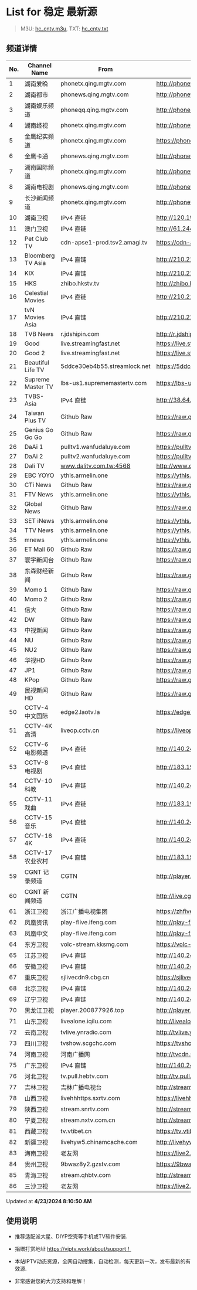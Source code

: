 # List for **稳定 最新源**

> M3U: [hc_cntv.m3u](/hc_cntv.m3u), TXT: [hc_cntv.txt](/txt/hc_cntv.txt)

## 频道详情

| No. | Channel Name | From | Source |
| --- | ------------ | ---- | ------ |
| 1 | 湖南爱晚 | phonetx.qing.mgtv.com | <http://phonetx.qing.mgtv.com/nn_live/nn_x64/dWlwPTEwMy43MS43MC4xMDMmcWlkPSZzPTVkMjRjMWQwM2NiMGM3ZWQxMzExZGY5MmQwNzAxMzJjJmVzPTE3MTM4NzI3MDUmdXVpZD1mYzcyYTFlMjNlNDNlNzg5MDkyNGFjNDZiNTMyN2ViNS02NzQ3NDY2NyZ2PTImYXM9MCZjZG5leF9pZD10eF9waG9uZV9saXZl/HNGGMPP360.m3u8> |
| 2 | 湖南都市 | phonews.qing.mgtv.com | <http://phonews.qing.mgtv.com/nn_live/nn_x64/dWlwPTEwMy43MS43MC4xMDMmcWlkPSZzPWYwNTA5YjNkMDBjNmJhYTQxZDU2YmM0MDBkMTUwZGM4JmVzPTE3MTM4NzM2MDgmdXVpZD1hYTFhZjA0N2ZkNmYxOWU3YjQ2YjQwYzVjNGE4NzkyYi02NzQ3NDY2NyZ2PTImYXM9MCZjZG5leF9pZD13c19waG9uZTM,/HNDSMPP360.m3u8> |
| 3 | 湖南娱乐频道 | phoneqq.qing.mgtv.com | <http://phoneqq.qing.mgtv.com/nn_live/nn_x64/dWlwPTEwMy43MS43MC4xMDMmcWlkPSZzPWRkZTc2YmRlZjMyYTRlMjEwMzE1OGU3OGIxNzM4OWNmJmVzPTE3MTM4NjQ2NzcmdXVpZD1lZGJmOTQwN2I0MjdjYTk3OGJhMWIwMGRkZWRjOTAwZC02NzQ3NDY2NyZ2PTImYXM9MCZjZG5leF9pZD1xcV9waG9uZV9saXZl/HNYLMPP360.m3u8> |
| 4 | 湖南经视 | phonetx.qing.mgtv.com | <http://phonetx.qing.mgtv.com/nn_live/nn_x64/dWlwPTEwMy43MS43MC4xMDMmcWlkPSZzPWEyOTdiOTM3Mjk3NTNhN2I2MjY4Y2UyZmJlYTcyYzFkJmVzPTE3MTM4NzM1NTEmdXVpZD01MzFjZjM4MGJlMDBkYmFiMWY1M2JjMzUyYzkyMWI1Ny02NzQ3NDY2NyZ2PTImYXM9MCZjZG5leF9pZD10eF9waG9uZV9saXZl/HNJSMPP360.m3u8> |
| 5 | 金鹰纪实频道 | phonetx.qing.mgtv.com | <https://phonetx.qing.mgtv.com/nn_live/nn_x64/dWlwPTEwMy43MS43MC4xMDMmcWlkPSZzPThlZDQxNDliMmE0YWQ4M2RlNWFjN2M4MGZhZGUyOWMzJmVzPTE3MTM4ODI2MTgmdXVpZD0xZWU5ZGYwMTNhNDY2NmUxMzBiMmNmYjFmZDdkNzE5Yy02NzQ3NDY2NyZ2PTImYXM9MCZjZG5leF9pZD10eF9waG9uZV9saXZl/JYJSMPP360.m3u8> |
| 6 | 金鹰卡通 | phonews.qing.mgtv.com | <http://phonews.qing.mgtv.com/nn_live/nn_x64/dWlwPTEwMy43MS43MC4xMDMmcWlkPSZzPWE0ZDhjMzg2NmYzNTE0NzBhOTA3NzBlNzBiMjhkNmM0JmVzPTE3MTM4NjA0NTImdXVpZD1mZDdlYzYwOTNkMmYzZjE1MDNmZTQzMzA2MDY2MTBkMS02NzQ3NDY2NyZ2PTImYXM9MCZjZG5leF9pZD13c19waG9uZTM,/JYKTMPP360.m3u8> |
| 7 | 湖南国际频道 | phonetx.qing.mgtv.com | <http://phonetx.qing.mgtv.com/nn_live/nn_x64/dWlwPTEwMy43MS43MC4xMDMmcWlkPSZzPTM4ODBkZGVlMmQxMzhlOTVjMTBlOTAxZTYyNzBiZmQ4JmVzPTE3MTM4NjAxMjYmdXVpZD04ZDBjZGJkNzg0M2MwZGQ2OWNiZTBjMjI2Y2QzODAyNC02NzQ3NDY2NyZ2PTImYXM9MCZjZG5leF9pZD10eF9waG9uZV9saXZl/HNGJMPP360.m3u8> |
| 8 | 湖南电视剧 | phonews.qing.mgtv.com | <http://phonews.qing.mgtv.com/nn_live/nn_x64/dWlwPTEwMy43MS43MC4xMDMmcWlkPSZzPTFmYTAwMjRkNWRhZDMyMGZlMzYzNjk1ZTYzNTUyN2I1JmVzPTE3MTM4NjE2NDAmdXVpZD05NzA5YTY4YjkxODRiMTA5ODUwODAyMjhmN2ZmYzUxYi02NzQ3NDY2NyZ2PTImYXM9MCZjZG5leF9pZD13c19waG9uZTM,/HNDSJMPP360.m3u8> |
| 9 | 长沙新闻频道 | phonetx.qing.mgtv.com | <http://phonetx.qing.mgtv.com/nn_live/nn_x64/dWlwPTEwMy43MS43MC4xMDMmcWlkPSZzPTFlNmZjNTFlNTNjN2MxNmQ5ODMyNjMzODFhMzRjMzk0JmVzPTE3MTM4NzI3NjYmdXVpZD1jNGZmMjkyNDhjYTNlOGU4NGUxYzBjZTJmNDU2YmQ3Zi02NzQ3NDY2NyZ2PTImYXM9MCZjZG5leF9pZD10eF9waG9uZV9saXZl/CSXWMPP360.m3u8> |
| 10 | 湖南卫视 | IPv4 直链 | <http://120.196.232.43:8088/rrs03.hw.gmcc.net/PLTV/651/224/3221226698/1.m3u8> |
| 11 | 澳门卫视 | IPv4 直链 | <http://61.244.22.4/ch1/ch1.live/playlist.m3u8> |
| 12 | Pet Club TV | cdn-apse1-prod.tsv2.amagi.tv | <https://cdn-apse1-prod.tsv2.amagi.tv/linear/amg01076-lightningintern-petclub-samsungnz/playlist.m3u8> |
| 13 | Bloomberg TV Asia | IPv4 直链 | <http://210.210.155.37/dr9445/h/h03/index.m3u8> |
| 14 | KIX | IPv4 直链 | <http://210.210.155.37/dr9445/h/h07/index.m3u8> |
| 15 | HKS | zhibo.hkstv.tv | <http://zhibo.hkstv.tv/livestream/mutfysrq/playlist.m3u8> |
| 16 | Celestial Movies | IPv4 直链 | <http://210.210.155.37/dr9445/h/h14/index.m3u8> |
| 17 | tvN Movies Asia | IPv4 直链 | <http://210.210.155.37/dr9445/h/h21/index.m3u8> |
| 18 | TVB News | r.jdshipin.com | <http://r.jdshipin.com/CkuBd> |
| 19 | Good | live.streamingfast.net | <https://live.streamingfast.net/osmflivech1.m3u8> |
| 20 | Good 2 | live.streamingfast.net | <https://live.streamingfast.net/osmflivech2.m3u8> |
| 21 | Beautiful Life TV | 5ddce30eb4b55.streamlock.net | <https://5ddce30eb4b55.streamlock.net/bltvhd/bltv1/playlist.m3u8> |
| 22 | Supreme Master TV | lbs-us1.suprememastertv.com | <https://lbs-us1.suprememastertv.com/720p.m3u8> |
| 23 | TVBS-Asia | IPv4 直链 | <http://38.64.72.148/hls/modn/list/4005/playlist.m3u8> |
| 24 | Taiwan Plus TV | Github Raw | <https://raw.githubusercontent.com/ChiSheng9/iptv/master/TV78.m3u8> |
| 25 | Genius Go Go Go | Github Raw | <https://raw.githubusercontent.com/ChiSheng9/iptv/master/TV26.m3u8> |
| 26 | DaAi 1 | pulltv1.wanfudaluye.com | <https://pulltv1.wanfudaluye.com/live/tv1.m3u8> |
| 27 | DaAi 2 | pulltv2.wanfudaluye.com | <https://pulltv2.wanfudaluye.com/live/tv2.m3u8> |
| 28 | Dali TV | www.dalitv.com.tw:4568 | <http://www.dalitv.com.tw:4568/live/dali/index.m3u8> |
| 29 | EBC YOYO | ythls.armelin.one | <https://ythls.armelin.one/channel/UCiWRSesvSYmY7YOyz0tv_zQ.m3u8> |
| 30 | CTi News | Github Raw | <https://raw.githubusercontent.com/ChiSheng9/iptv/master/TV28.m3u8> |
| 31 | FTV News | ythls.armelin.one | <https://ythls.armelin.one/channel/UC2VmWn8dAqkzlQqvy02E1PA.m3u8> |
| 32 | Global News | Github Raw | <https://raw.githubusercontent.com/ChiSheng9/iptv/master/TV02.m3u8> |
| 33 | SET iNews | ythls.armelin.one | <https://ythls.armelin.one/channel/UCoNYj9OFHZn3ACmmeRCPwbA.m3u8> |
| 34 | TTV News | ythls.armelin.one | <https://ythls.armelin.one/channel/UC8ROUUjHzEQm-ndb69CX8Ww.m3u8> |
| 35 | mnews | ythls.armelin.one | <https://ythls.armelin.one/channel/UC4LjkybVKXCDlneVXlKAbmw.m3u8> |
| 36 | ET Mall 60 | Github Raw | <https://raw.githubusercontent.com/ChiSheng9/iptv/master/TV18.m3u8> |
| 37 | 寰宇新闻台 | Github Raw | <https://raw.githubusercontent.com/ChiSheng9/iptv/master/TV02.m3u8> |
| 38 | 东森财经新闻 | Github Raw | <https://raw.githubusercontent.com/ChiSheng9/iptv/master/TV03.m3u8> |
| 39 | Momo 1 | Github Raw | <https://raw.githubusercontent.com/ChiSheng9/iptv/master/TV04.m3u8> |
| 40 | Momo 2 | Github Raw | <https://raw.githubusercontent.com/ChiSheng9/iptv/master/TV05.m3u8> |
| 41 | 信大 | Github Raw | <https://raw.githubusercontent.com/ChiSheng9/iptv/master/TV07.m3u8> |
| 42 | DW | Github Raw | <https://raw.githubusercontent.com/ChiSheng9/iptv/master/TV08.m3u8> |
| 43 | 中视新闻 | Github Raw | <https://raw.githubusercontent.com/ChiSheng9/iptv/master/TV09.m3u8> |
| 44 | NU | Github Raw | <https://raw.githubusercontent.com/ChiSheng9/iptv/master/TV10.m3u8> |
| 45 | NU2 | Github Raw | <https://raw.githubusercontent.com/ChiSheng9/iptv/master/TV14.m3u8> |
| 46 | 华视HD | Github Raw | <https://raw.githubusercontent.com/ChiSheng9/iptv/master/TV12.m3u8> |
| 47 | JP1 | Github Raw | <https://raw.githubusercontent.com/ChiSheng9/iptv/master/TV15.m3u8> |
| 48 | KPop | Github Raw | <https://raw.githubusercontent.com/ChiSheng9/iptv/master/TV16.m3u8> |
| 49 | 民视新闻HD | Github Raw | <https://raw.githubusercontent.com/ChiSheng9/iptv/master/TV17.m3u8> |
| 50 | CCTV-4 中文国际 | edge2.laotv.la | <https://edge2.laotv.la/live/CCTV4A/sc-gaFECQ/a1_index.m3u8> |
| 51 | CCTV-4K 高清 | liveop.cctv.cn | <https://liveop.cctv.cn/hls/4KHD/playlist.m3u8> |
| 52 | CCTV-6 电影频道 | IPv4 直链 | <http://140.249.29.31/tlive-test-cdn.ysp.cctv.cn/ysp/2022574302.m3u8> |
| 53 | CCTV-8 电视剧 | IPv4 直链 | <http://183.196.25.171:808/hls/77/index.m3u8> |
| 54 | CCTV-10 科教 | IPv4 直链 | <http://140.249.29.31/tlive-test-cdn.ysp.cctv.cn/ysp/2022573002.m3u8> |
| 55 | CCTV-11 戏曲 | IPv4 直链 | <http://183.196.25.171:808/hls/11/index.m3u8> |
| 56 | CCTV-15 音乐 | IPv4 直链 | <http://140.249.29.31/tlive-test-cdn.ysp.cctv.cn/ysp/2022575502.m3u8> |
| 57 | CCTV-16 4K | IPv4 直链 | <http://140.249.29.31/tlive-test-cdn.ysp.cctv.cn/ysp/2022575402.m3u8> |
| 58 | CCTV-17 农业农村 | IPv4 直链 | <http://183.196.25.171:808/hls/93/index.m3u8> |
| 59 | CGNT 记录频道 | CGTN | <http://player.200877926.top/169l/vjs/?id=https://livedoc.cgtn.com/1000d/prog_index.m3u8> |
| 60 | CGNT 新闻频道 | CGTN | <http://live.cgtn.com/1000/prog_index.m3u8> |
| 61 | 浙江卫视 | 浙江广播电视集团 | <https://zhfivel02.cztv.com/channel01/720p.m3u8?auth_key=1713858907-9570144b29de4265b12d3d5f2bd115fb-0-1dad0d3ae18c21a5a47c7a9962063ba3> |
| 62 | 凤凰资讯 | play-flive.ifeng.com | <http://play-flive.ifeng.com/live/06OLEEWQKN4.m3u8> |
| 63 | 凤凰中文 | play-flive.ifeng.com | <http://play-flive.ifeng.com/live/06OLEGEGM4G.m3u8> |
| 64 | 东方卫视 | volc-stream.kksmg.com | <https://volc-stream.kksmg.com/live/dfws/index.m3u8?volcSecret=b0a3a2461de13aefc1beb8180c17abf0&volcTime=1713946028> |
| 65 | 江苏卫视 | IPv4 直链 | <http://140.249.29.31/tlive-test-cdn.ysp.cctv.cn/ysp/2000295602.m3u8> |
| 66 | 安徽卫视 | IPv4 直链 | <http://140.249.29.31/tlive-test-cdn.ysp.cctv.cn/ysp/2000298002.m3u8> |
| 67 | 重庆卫视 | sjlivecdn9.cbg.cn | <https://sjlivecdn9.cbg.cn/202404231507/app_2/_definst_/ls_2.stream/chunklist.m3u8> |
| 68 | 北京卫视 | IPv4 直链 | <http://140.249.29.31/tlive-test-cdn.ysp.cctv.cn/ysp/2000272102.m3u8> |
| 69 | 辽宁卫视 | IPv4 直链 | <http://140.249.29.31/tlive-test-cdn.ysp.cctv.cn/ysp/2000281302.m3u8> |
| 70 | 黑龙江卫视 | player.200877926.top | <http://player.200877926.top/videojs.php?id=https://idclive.hljtv.com:4430/live/hljws_own.m3u8> |
| 71 | 山东卫视 | livealone.iqilu.com | <http://livealone.iqilu.com/iqilu/sdtvhjOF03kn.m3u8?wsSession=6eb0e34828c7a9574a96d5fd-171385965038973&wsIPSercert=f1ed5e80c31ab65580d88c6bbb451005> |
| 72 | 云南卫视 | tvlive.ynradio.com | <http://tvlive.ynradio.com/live/yunnanweishi/chunks.m3u8> |
| 73 | 四川卫视 | tvshow.scgchc.com | <https://tvshow.scgchc.com/hdlive/sctv18f9fb5888dedbe0c6a1b/1.m3u8> |
| 74 | 河南卫视 | 河南广播网 | <http://tvcdn.stream3.hndt.com/tv/65c4a6d5017e1000b2b6ea2500000000_transios/playlist.m3u8?wsSecret=8142cb33f07170305eacef0d931c8dd7&wsTime=1713868508> |
| 75 | 广东卫视 | IPv4 直链 | <http://140.249.29.31/tlive-test-cdn.ysp.cctv.cn/ysp/2000292702.m3u8> |
| 76 | 河北卫视 | tv.pull.hebtv.com | <http://tv.pull.hebtv.com/jishi/weishipindao.m3u8?t=2510710360&k=f1b16a3a3866dafecb94ec2bb4160e58> |
| 77 | 吉林卫视 | 吉林广播电视台 | <http://stream1.jlntv.cn/jlws/playlist.m3u8?_upt=6e0591b91713866936> |
| 78 | 山西卫视 | livehhhttps.sxrtv.com | <https://livehhhttps.sxrtv.com/lsdream/q8RVWgs/1000/5sq1R0W.m3u8> |
| 79 | 陕西卫视 | stream.snrtv.com | <http://stream.snrtv.com/sxbc-star-sBGVY2.m3u8> |
| 80 | 宁夏卫视 | stream.nxtv.com.cn | <http://stream.nxtv.com.cn/wspd/sd/live.m3u8?_upt=8ffee00c1713997718> |
| 81 | 西藏卫视 | tv.vtibet.cn | <https://tv.vtibet.cn/live/vuXz3cg3TmRUYg.m3u8?secret=ca2f5547385f1278fc5a9338843b9a6d&time=66276ca6> |
| 82 | 新疆卫视 | livehyw5.chinamcache.com | <http://livehyw5.chinamcache.com/hyw/zb01.m3u8?txSecret=ac4608d03b3fec4557d137827a3f4bb6&txTime=95A66655> |
| 83 | 海南卫视 | 老友网 | <https://live2.hnntv.cn/srs/tv/lywsgq.m3u8?_upt=2f35b3301713862697> |
| 84 | 贵州卫视 | 9bwaz8y2.gzstv.com | <https://9bwaz8y2.gzstv.com/live/CH01_lo.m3u8?txSecret=0963b63567af8d3430a5736fba3f6b96&txTime=66276AA0> |
| 85 | 青海卫视 | stream.qhbtv.com | <http://stream.qhbtv.com/qhws/sd/live.m3u8?_upt=76c47b961713861128> |
| 86 | 三沙卫视 | 老友网 | <https://live2.hnntv.cn/srs/tv/ssws.m3u8?_upt=5efeee131713866045> |

Updated at **4/23/2024 8:10:50 AM**

## 使用说明

- 推荐适配派大星、DIYP空壳等手机或TV软件安装.

- 捐赠打赏地址 <https://viptv.work/about/support！>

- 本站IPTV动态资源，全网自动搜集，自动检测，每天更新一次，发布最新的有效源.

- 非常感谢您的大力支持和理解！
